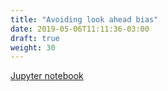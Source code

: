 ```yaml
---
title: "Avoiding look ahead bias"
date: 2019-05-06T11:11:36-03:00
draft: true
weight: 30
---
```

[Jupyter notebook](https://nbviewer.jupyter.org/github/gmoncarz/machine_learning_tour/blob/master/notebooks/02_linear_regression_part_03__no_look_ahead_bias.ipynb)

<div> 
    <object type="text/html" width="100%" height="1000" data="https://nbviewer.jupyter.org/github/gmoncarz/machine_learning_tour/blob/master/notebooks/02_linear_regression_part_03__no_look_ahead_bias.ipynb">
    </object>
</div>



